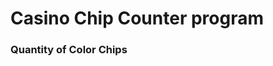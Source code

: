 # Casino Chip Counter program

### Quantity of Color Chips 

<script>
qBlack = int(prompt("How many Black chips?"));
document.writeln("$5 Black Qty = " + qBlack + " Value = " + 5 * qBlack);
qBlue = int(prompt("How many Black chips?"))
qRed = int(prompt("How many Black chips?"))
qGreen = int(prompt("How many Black chips?"))

</script>
